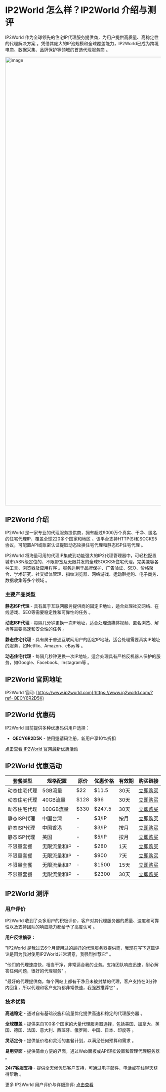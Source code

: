 # IP2World 怎么样？IP2World 介绍与测评

IP2World 作为全球领先的住宅IP代理服务提供商，为用户提供高质量、高稳定性的代理解决方案 。凭借其庞大的IP池规模和全球覆盖能力，IP2World已成为跨境电商、数据采集、品牌保护等领域的首选代理服务商 。

<img width="2800" height="1447" alt="image" src="https://github.com/user-attachments/assets/e152e9b8-ed71-4eb9-88f4-0ccb642cd0c9" />

## IP2World 介绍

IP2World 是一家专业的代理服务提供商，拥有超过9000万个真实、干净、匿名的住宅代理IP，覆盖全球220多个国家和地区 。该平台支持HTTP(S)和SOCKS5协议，可配置API或账密认证提取动态轮换住宅代理和静态ISP住宅代理 。

IP2World 将海量可用的代理IP集成到功能强大的IP2代理管理器中，可轻松配置城市/ASN级定位的、不限带宽及无限并发的全球SOCKS5住宅代理，完美兼容各种工具、浏览器及应用程序 。服务适用于品牌保护、广告验证、SEO、价格聚合、学术研究、社交媒体管理、指纹浏览器、网络游戏、运动鞋抢购、电子商务、数据收集等多个领域 。

### 主要产品类型

**静态ISP代理** - 具有属于互联网服务提供商的固定IP地址，适合处理社交网络、在线游戏、SEO等需要稳定性和可靠性的任务 。

**动态ISP代理** - 每隔几分钟更换一次IP地址，适合处理流媒体视频、匿名浏览、解析等需要高速和安全性的任务 。

**静态住宅代理** - 具有属于普通互联网用户的固定IP地址，适合处理需要真实IP地址的服务，如Netflix、Amazon、eBay等 。

**动态住宅代理** - 每隔几秒钟更换一次IP地址，适合处理具有严格反机器人保护的服务，如Google、Facebook、Instagram等 。

## IP2World 官网地址

IP2World 官网: [https://www.ip2world.com](https://www.ip2world.com/?ref=QECY6R2D5K)

## IP2World 优惠码

IP2World 目前提供多种优惠码供用户选择：

- **QECY6R2D5K** - 使用邀请码注册，新用户享10%折扣

[点击查看 IP2World 官网最新优惠活动](https://www.ip2world.com/?ref=QECY6R2D5K)

## IP2World 优惠活动

| 套餐类型 | 规格配置 | 原价 | 优惠价格 | 有效期 | 购买链接 |
|---------|---------|------|----------|-------|----------|
| 动态住宅代理 | 5GB流量 | $22 | $11.5 | 30天 | [立即购买](https://www.ip2world.com/?ref=QECY6R2D5K) |
| 动态住宅代理 | 40GB流量 | $128 | $96 | 30天 | [立即购买](https://www.ip2world.com/?ref=QECY6R2D5K) |
| 动态住宅代理 | 100GB流量 | $330 | $247.5 | 30天 | [立即购买](https://www.ip2world.com/?ref=QECY6R2D5K) |
| 静态ISP代理 | 中国台湾 | - | $3/IP | 按月 | [立即购买](https://www.ip2world.com/?ref=QECY6R2D5K) |
| 静态ISP代理 | 中国香港 | - | $3/IP | 按月 | [立即购买](https://www.ip2world.com/?ref=QECY6R2D5K) |
| 静态ISP代理 | 美国 | - | $5/IP | 按月 | [立即购买](https://www.ip2world.com/?ref=QECY6R2D5K) |
| 不限量套餐 | 无限流量和IP | - | $280 | 1天 | [立即购买](https://www.ip2world.com/?ref=QECY6R2D5K) |
| 不限量套餐 | 无限流量和IP | - | $900 | 7天 | [立即购买](https://www.ip2world.com/?ref=QECY6R2D5K) |
| 不限量套餐 | 无限流量和IP | - | $1500 | 15天 | [立即购买](https://www.ip2world.com/?ref=QECY6R2D5K) |
| 不限量套餐 | 无限流量和IP | - | $2300 | 30天 | [立即购买](https://www.ip2world.com/?ref=QECY6R2D5K) |



## IP2World 测评

### 用户评价

IP2World 收到了众多用户的积极评价，客户对其代理服务器的质量、速度和可靠性以及支持团队的响应能力都给予了高度认可 。

**用户反馈摘录：**

"IP2World 是我过去6个月使用过的最好的代理服务器提供商，我现在写下这篇评论是因为我对使用IP2World非常满意，我强烈推荐它" 。

"他们的代理速度快，相当干净，非常适合我的业务。支持团队响应迅速，耐心解答任何问题，很好的代理服务" 。

"最好的代理提供商，每个网站上都有干净且未被封禁的代理，客户支持在3分钟内回复，所以代理和客户支持都非常快速，我强烈推荐它" 。

### 技术优势

**高速稳定** - 通过自有基础设施和流量优化提供高速和稳定的代理服务器 。

**全球覆盖** - 提供来自100多个国家的大量代理服务器选择，包括美国、加拿大、英国、德国、法国、意大利、西班牙、俄罗斯、中国、日本、印度等 。

**灵活定价** - 提供低价格和灵活的套餐计划，以满足任何预算和需求 。

**易用界面** - 提供简单方便的界面，通过Web面板或API轻松设置和管理代理服务器 。

**24/7客服支持** - 提供全天候优质客户支持，可通过电子邮件、电话或在线聊天获得帮助 。

更多 IP2World 用户评价与详细测评: [点击查看](https://www.ip2world.com/?ref=QECY6R2D5K)

